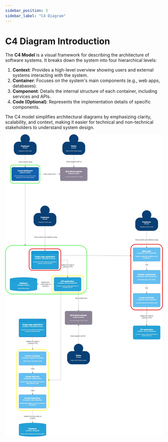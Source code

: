 ```yaml
---
sidebar_position: 3
sidebar_label: "C4 Diagram"
---
```


# C4 Diagram Introduction

The **C4 Model** is a visual framework for describing the architecture of software systems. It breaks down the system into four hierarchical levels:

1. **Context**: Provides a high-level overview showing users and external systems interacting with the system.
2. **Container**: Focuses on the system's main components (e.g., web apps, databases).
3. **Component**: Details the internal structure of each container, including services and APIs.
4. **Code (Optional)**: Represents the implementation details of specific components.

The C4 model simplifies architectural diagrams by emphasizing clarity, scalability, and context, making it easier for technical and non-technical stakeholders to understand system design.

<!-- TO-DO : Add c4(which is more like c3) diagram-->
![alt text](img/c3-diagram.jpg)